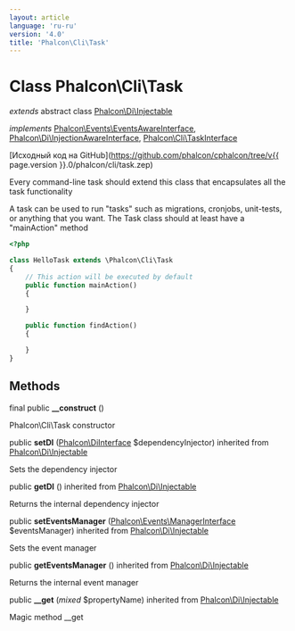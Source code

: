 ```yaml
---
layout: article
language: 'ru-ru'
version: '4.0'
title: 'Phalcon\Cli\Task'
---
```

# Class **Phalcon\Cli\Task**

*extends* abstract class [Phalcon\Di\Injectable](Phalcon_Di_Injectable)

*implements* [Phalcon\Events\EventsAwareInterface](Phalcon_Events_EventsAwareInterface), [Phalcon\Di\InjectionAwareInterface](Phalcon_Di_InjectionAwareInterface), [Phalcon\Cli\TaskInterface](Phalcon_Cli_TaskInterface)

[Исходный код на GitHub](https://github.com/phalcon/cphalcon/tree/v{{ page.version }}.0/phalcon/cli/task.zep)

Every command-line task should extend this class that encapsulates all the task functionality

A task can be used to run "tasks" such as migrations, cronjobs, unit-tests, or anything that you want. The Task class should at least have a "mainAction" method

```php
<?php

class HelloTask extends \Phalcon\Cli\Task
{
    // This action will be executed by default
    public function mainAction()
    {

    }

    public function findAction()
    {

    }
}

```

## Methods

final public **__construct** ()

Phalcon\Cli\Task constructor

public **setDI** ([Phalcon\DiInterface](Phalcon_DiInterface) $dependencyInjector) inherited from [Phalcon\Di\Injectable](Phalcon_Di_Injectable)

Sets the dependency injector

public **getDI** () inherited from [Phalcon\Di\Injectable](Phalcon_Di_Injectable)

Returns the internal dependency injector

public **setEventsManager** ([Phalcon\Events\ManagerInterface](Phalcon_Events_ManagerInterface) $eventsManager) inherited from [Phalcon\Di\Injectable](Phalcon_Di_Injectable)

Sets the event manager

public **getEventsManager** () inherited from [Phalcon\Di\Injectable](Phalcon_Di_Injectable)

Returns the internal event manager

public **__get** (*mixed* $propertyName) inherited from [Phalcon\Di\Injectable](Phalcon_Di_Injectable)

Magic method __get